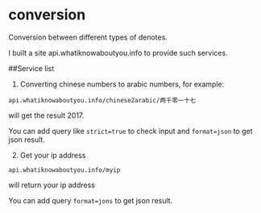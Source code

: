 # conversion
Conversion between different types of denotes.

I built a site api.whatiknowaboutyou.info to provide such services.

##Service list

1. Converting chinese numbers to arabic numbers, for example:

`api.whatiknowaboutyou.info/chinese2arabic/两千零一十七`

will get the result 2017.

You can add query like `strict=true` to check input and `format=json` to get json result.

2. Get your ip address

`api.whatiknowaboutyou.info/myip`

will return your ip address

You can add query `format=jons` to get json result.
